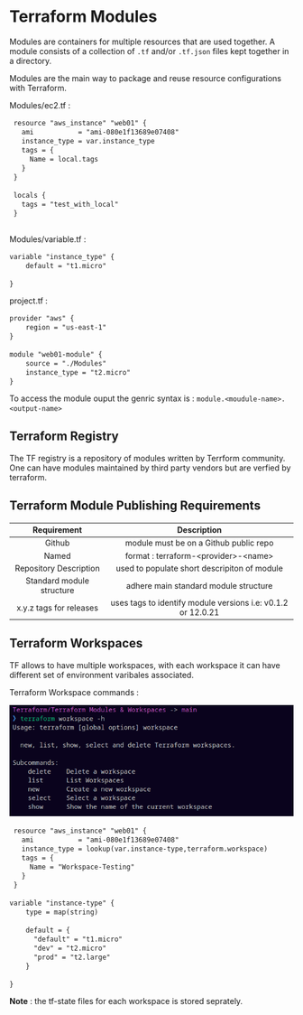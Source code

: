 # Terraform Modules

Modules are containers for multiple resources that are used together. A module consists of a collection of `.tf` and/or `.tf.json` files kept together in a directory.

Modules are the main way to package and reuse resource configurations with Terraform.

Modules/ec2.tf :

```
 resource "aws_instance" "web01" {
   ami           = "ami-080e1f13689e07408"
   instance_type = var.instance_type
   tags = {
     Name = local.tags
   }
 }

 locals {
   tags = "test_with_local"
 }


```

Modules/variable.tf :

```
variable "instance_type" {
    default = "t1.micro"

}
```

project.tf :

```
provider "aws" {
    region = "us-east-1"
}

module "web01-module" {
    source = "./Modules"
    instance_type = "t2.micro"
}
```

To access the module ouput the genric syntax is : `module.<moudule-name>.<output-name>`

## Terraform Registry

The TF registry is a repository of modules written by Terrform community.
One can have modules maintained by third party vendors but are verfied by terraform.

## Terraform Module Publishing Requirements

|        Requirement        |                         Description                          |
| :-----------------------: | :----------------------------------------------------------: |
|          Github           |            module must be on a Github public repo            |
|           Named           |            format : terraform-\<provider>-\<name>            |
|  Repository Description   |         used to populate short descripiton of module         |
| Standard module structure |            adhere main standard module structure             |
|  x.y.z tags for releases  | uses tags to identify module versions i.e: v0.1.2 or 12.0.21 |

## Terraform Workspaces

TF allows to have multiple workspaces, with each workspace it can have different set of environment varibales associated.

Terraform Workspace commands :

![TF workspace commands](image.png)

```
 resource "aws_instance" "web01" {
   ami           = "ami-080e1f13689e07408"
   instance_type = lookup(var.instance-type,terraform.workspace)
   tags = {
     Name = "Workspace-Testing"
   }
 }

variable "instance-type" {
    type = map(string)

    default = {
      "default" = "t1.micro"
      "dev" = "t2.micro"
      "prod" = "t2.large"
    }

}
```

**Note** : the tf-state files for each workspace is stored seprately.
